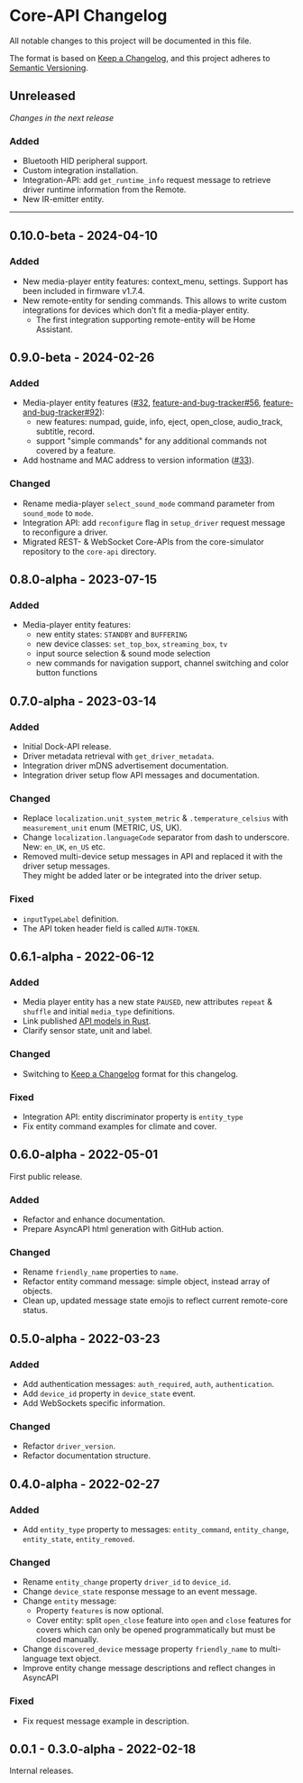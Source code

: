 # Core-API Changelog
All notable changes to this project will be documented in this file.

The format is based on [Keep a Changelog](https://keepachangelog.com/en/1.0.0/),
and this project adheres to [Semantic Versioning](https://semver.org/spec/v2.0.0.html).

## Unreleased

_Changes in the next release_

### Added
- Bluetooth HID peripheral support.
- Custom integration installation. 
- Integration-API: add `get_runtime_info` request message to retrieve driver runtime information from the Remote.
- New IR-emitter entity.

---

## 0.10.0-beta - 2024-04-10
### Added
- New media-player entity features: context_menu, settings. Support has been included in firmware v1.7.4.
- New remote-entity for sending commands. This allows to write custom integrations for devices which don't fit a media-player entity.
  - The first integration supporting remote-entity will be Home Assistant.

## 0.9.0-beta - 2024-02-26
### Added
- Media-player entity features ([#32](https://github.com/unfoldedcircle/core-api/issues/32), [feature-and-bug-tracker#56](https://github.com/unfoldedcircle/feature-and-bug-tracker/issues/56), [feature-and-bug-tracker#92](https://github.com/unfoldedcircle/feature-and-bug-tracker/issues/92)):
  - new features: numpad, guide, info, eject, open_close, audio_track, subtitle, record.
  - support "simple commands" for any additional commands not covered by a feature.
- Add hostname and MAC address to version information ([#33](https://github.com/unfoldedcircle/core-api/issues/33)).

### Changed
- Rename media-player `select_sound_mode` command parameter from `sound_mode` to `mode`.
- Integration API: add `reconfigure` flag in `setup_driver` request message to reconfigure a driver.
- Migrated REST- & WebSocket Core-APIs from the core-simulator repository to the `core-api` directory.

## 0.8.0-alpha - 2023-07-15
### Added
- Media-player entity features:
  - new entity states: `STANDBY` and `BUFFERING`
  - new device classes: `set_top_box`, `streaming_box`, `tv`
  - input source selection & sound mode selection
  - new commands for navigation support, channel switching and color button functions

## 0.7.0-alpha - 2023-03-14
### Added
- Initial Dock-API release.
- Driver metadata retrieval with `get_driver_metadata`.
- Integration driver mDNS advertisement documentation.
- Integration driver setup flow API messages and documentation.

### Changed
- Replace `localization.unit_system_metric` & `.temperature_celsius` with `measurement_unit` enum (METRIC, US, UK). 
- Change `localization.languageCode` separator from dash to underscore. New: `en_UK`, `en_US` etc.
- Removed multi-device setup messages in API and replaced it with the driver setup messages.  
  They might be added later or be integrated into the driver setup.

### Fixed
- `inputTypeLabel` definition.
- The API token header field is called `AUTH-TOKEN`.

## 0.6.1-alpha - 2022-06-12
### Added
- Media player entity has a new state `PAUSED`, new attributes `repeat` & `shuffle` and initial `media_type` definitions.
- Link published [API models in Rust](https://github.com/unfoldedcircle/api-model-rs).
- Clarify sensor state, unit and label.

### Changed
- Switching to [Keep a Changelog](https://keepachangelog.com/en/1.0.0/) format for this changelog.

### Fixed
- Integration API: entity discriminator property is `entity_type`
- Fix entity command examples for climate and cover.

## 0.6.0-alpha - 2022-05-01

First public release.

### Added
- Refactor and enhance documentation.
- Prepare AsyncAPI html generation with GitHub action.

### Changed
- Rename `friendly_name` properties to `name`.
- Refactor entity command message: simple object, instead array of objects.
- Clean up, updated message state emojis to reflect current remote-core status.

## 0.5.0-alpha - 2022-03-23
### Added
- Add authentication messages: `auth_required`, `auth`, `authentication`.
- Add `device_id` property in `device_state` event.
- Add WebSockets specific information.

### Changed
- Refactor `driver_version`.
- Refactor documentation structure.

## 0.4.0-alpha - 2022-02-27
### Added
- Add `entity_type` property to messages: `entity_command`, `entity_change`, `entity_state`, `entity_removed`.

### Changed
- Rename `entity_change` property `driver_id` to `device_id`.
- Change `device_state` response message to an event message.
- Change `entity` message:
  - Property `features` is now optional.
  - Cover entity: split `open_close` feature into `open` and `close` features for covers which can only be opened
    programmatically but must be closed manually.
- Change `discovered_device` message property `friendly_name` to multi-language text object.
- Improve entity change message descriptions and reflect changes in AsyncAPI

### Fixed
- Fix request message example in description.

## 0.0.1 - 0.3.0-alpha - 2022-02-18

Internal releases.
